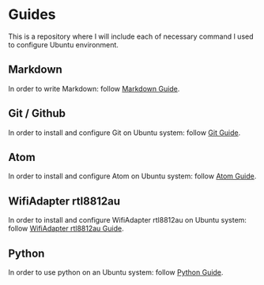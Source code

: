 # Guides
This is a repository where I will include each of necessary command I used to configure Ubuntu environment.

## Markdown
In order to write Markdown: follow [Markdown Guide](https://github.com/PrimerasgoMan/Guides/blob/master/Guides_Folder/Markdown.md).

## Git / Github
In order to install and configure Git on Ubuntu system: follow [Git Guide](https://github.com/PrimerasgoMan/Guides/blob/master/Guides_Folder/Git_Github.md).

## Atom
In order to install and configure Atom on Ubuntu system: follow [Atom Guide](https://github.com/PrimerasgoMan/Guides/blob/master/Guides_Folder/Atom.md).

## WifiAdapter rtl8812au
In order to install and configure WifiAdapter rtl8812au on Ubuntu system: follow [WifiAdapter rtl8812au Guide](https://github.com/PrimerasgoMan/Guides/blob/master/Guides_Folder/WifiAdapter.md).

## Python
In order to use python on an Ubuntu system: follow [Python Guide](https://github.com/PrimerasgoMan/Guides/blob/master/Guides_Folder/Python/).
